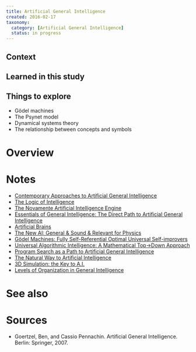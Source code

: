 ```yaml
---
title: Artificial General Intelligence
created: 2016-02-17
taxonomy:
  category: [Artificial General Intelligence]
  status: in progress
---
```


## Context

## Learned in this study

## Things to explore

* Gödel machines
* The Psynet model
* Dynamical systems theory
* The relationship between concepts and symbols

# Overview

# Notes

* [Contemporary Approaches to Artificial General Intelligence](../../papers/contemporary-approaches-to-artificial-general-intelligence)
* [The Logic of Intelligence](../../papers/pei-wang-the-logic-of-intelligence)
* [The Novamente Artificial Intelligence Engine](../../papers/the-novamente-artificial-intelligence-engine)
* [Essentials of General Intelligence: The Direct Path to Artificial General Intelligence](../../papers/peter-voss-essentials-of-general-intelligence-the-direct-path-to-artificial-general-intelligence)
* [Artificial Brains](../../papers/hugo-de-garis-artificial-brains)
* [The New AI: General & Sound & Relevant for Physics](../../papers/jurgen-schmidhuber-the-new-ai-general-sound-relevant-for-physics)
* [Gödel Machines: Fully Self-Referential Optimal Universal Self-improvers](../../papers/jurgen-schmidhuber-fully-self-referential-optimal-universal-self-improvers)
* [Universal Algorithmic Intelligence: A Mathematical Top→Down Approach](../../papers/marcus-hutter-universal-algorithmic-intelligence-a-mathematical-top-down-approach)
* [Program Search as a Path to Artificial General Intelligence](../../papers/lukasz-kaiser-program-search-as-a-path-to-artificial-general-intelligence)
* [The Natural Way to Artificial Intelligence](../../papers/vladimir-redko-the-natural-way-to-artificial-intelligence)
* [3D Simulation: the Key to A.I.](../../papers/keith-hoyes-3d-simulation-the-key-to-ai)
* [Levels of Organization in General Intelligence](../../papers/eliezer-yudkowsky-levels-of-organization-in-general-intelligence)

# See also

# Sources

* Goertzel, Ben, and Cassio Pennachin. Artificial General Intelligence. Berlin: Springer, 2007.
